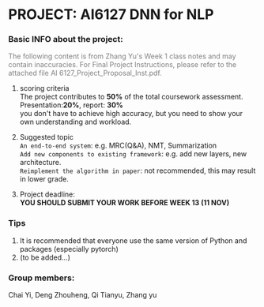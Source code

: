 # PROJECT: AI6127 DNN for NLP

### Basic INFO about the project:

<font color=gray>The following content is from Zhang Yu's Week 1 class notes and may contain inaccuracies. For Final Project Instructions, please refer to the attached file AI 6127_Project_Proposal_Inst.pdf. </font>

1. scoring criteria  
The project contributes to **50%** of the total coursework assessment. Presentation:**20%**, report: **30%**    
you don't have to achieve high accuracy, but you need to show your own understanding and workload.
  

2. Suggested topic  
``An end-to-end system``: e.g. MRC(Q&A), NMT, Summarization    
``Add new components to existing framework``:  e.g. add new layers, new architecture.     
``Reimplement the algorithm in paper``: not recommended, this may result in lower grade.  
  

3. Project deadline:  
**YOU SHOULD SUBMIT YOUR WORK BEFORE WEEK 13 (11 NOV)**


###  Tips
1. It is recommended that everyone use the same version of Python and packages (especially pytorch)
2. (to be added...)


### Group members:
Chai Yi, Deng Zhouheng, Qi Tianyu, Zhang yu
